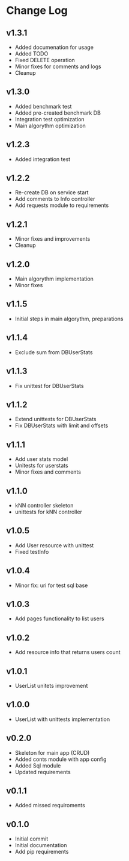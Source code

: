 # Change Log

## v1.3.1
- Added documenation for usage
- Added TODO
- Fixed DELETE operation
- Minor fixes for comments and logs
- Cleanup

## v1.3.0
- Added benchmark test
- Added pre-created benchmark DB
- Integration test optimization
- Main algorythm optimization

## v1.2.3
- Added integration test

## v1.2.2
- Re-create DB on service start
- Add comments to Info controller
- Add requests module to requirements

## v1.2.1
- Minor fixes and improvements
- Cleanup

## v1.2.0
- Main algorythm implementation
- Minor fixes

## v1.1.5
- Initial steps in main algorythm, preparations

## v1.1.4
- Exclude sum from DBUserStats

## v1.1.3
- Fix unittest for DBUserStats

## v1.1.2
- Extend unittests for DBUserStats
- Fix DBUserStats with limit and offsets

## v1.1.1
- Add user stats model
- Unitests for userstats
- Minor fixes and comments

## v1.1.0
- kNN controller skeleton
- unittests for kNN controller

## v1.0.5
- Add User resource with unittest
- Fixed testInfo

## v1.0.4
- Minor fix: uri for test sql base

## v1.0.3
- Add pages functionality to list users

## v1.0.2
- Add resource info that returns users count

## v1.0.1
- UserList unitets improvement

## v1.0.0
- UserList with unittests implementation

## v0.2.0
- Skeleton for main app (CRUD)
- Added conts module with app config
- Added Sql module
- Updated requirements

## v0.1.1
- Added missed requiroments

## v0.1.0
- Initial commit
- Initial documentation
- Add pip requirements
